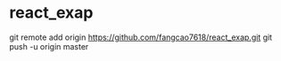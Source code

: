 # react_exap

git remote add origin https://github.com/fangcao7618/react_exap.git
git push -u origin master
